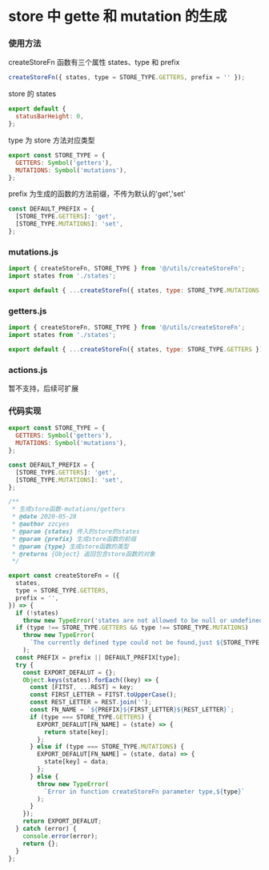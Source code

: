 # store 中 gette 和 mutation 的生成

<a name="nqvR8"></a>

### 使用方法

createStoreFn 函数有三个属性 states、type 和 prefix

```javascript
createStoreFn({ states, type = STORE_TYPE.GETTERS, prefix = '' });
```

store 的 states

```javascript
export default {
  statusBarHeight: 0,
};
```

type 为 store 方法对应类型

```javascript
export const STORE_TYPE = {
  GETTERS: Symbol('getters'),
  MUTATIONS: Symbol('mutations'),
};
```

prefix 为生成的函数的方法前缀，不传为默认的'get','set'

```javascript
const DEFAULT_PREFIX = {
  [STORE_TYPE.GETTERS]: 'get',
  [STORE_TYPE.MUTATIONS]: 'set',
};
```

<a name="yYmsW"></a>

### mutations.js

```javascript
import { createStoreFn, STORE_TYPE } from '@/utils/createStoreFn';
import states from './states';

export default { ...createStoreFn({ states, type: STORE_TYPE.MUTATIONS }) };
```

<a name="Wfwym"></a>

### getters.js

```javascript
import { createStoreFn, STORE_TYPE } from '@/utils/createStoreFn';
import states from './states';

export default { ...createStoreFn({ states, type: STORE_TYPE.GETTERS }) };
```

<a name="S68Fj"></a>

### actions.js

暂不支持，后续可扩展

<a name="X6krr"></a>

### 代码实现

```javascript
export const STORE_TYPE = {
  GETTERS: Symbol('getters'),
  MUTATIONS: Symbol('mutations'),
};

const DEFAULT_PREFIX = {
  [STORE_TYPE.GETTERS]: 'get',
  [STORE_TYPE.MUTATIONS]: 'set',
};

/**
 * 生成store函数-mutations/getters
 * @date 2020-05-28
 * @author zzcyes
 * @param {states} 传入的store的states
 * @param {prefix} 生成store函数的前缀
 * @param {type} 生成store函数的类型
 * @returns {Object} 返回包含store函数的对象
 */

export const createStoreFn = ({
  states,
  type = STORE_TYPE.GETTERS,
  prefix = '',
}) => {
  if (!states)
    throw new TypeError('states are not allowed to be null or undefined');
  if (type !== STORE_TYPE.GETTERS && type !== STORE_TYPE.MUTATIONS)
    throw new TypeError(
      `The currently defined type could not be found,just ${STORE_TYPE.GETTERS} or ${STORE_TYPE.MUTATIONS}`
    );
  const PREFIX = prefix || DEFAULT_PREFIX[type];
  try {
    const EXPORT_DEFALUT = {};
    Object.keys(states).forEach((key) => {
      const [FITST, ...REST] = key;
      const FIRST_LETTER = FITST.toUpperCase();
      const REST_LETTER = REST.join('');
      const FN_NAME = `${PREFIX}${FIRST_LETTER}${REST_LETTER}`;
      if (type === STORE_TYPE.GETTERS) {
        EXPORT_DEFALUT[FN_NAME] = (state) => {
          return state[key];
        };
      } else if (type === STORE_TYPE.MUTATIONS) {
        EXPORT_DEFALUT[FN_NAME] = (state, data) => {
          state[key] = data;
        };
      } else {
        throw new TypeError(
          `Error in function createStoreFn parameter type,${type}`
        );
      }
    });
    return EXPORT_DEFALUT;
  } catch (error) {
    console.error(error);
    return {};
  }
};
```
